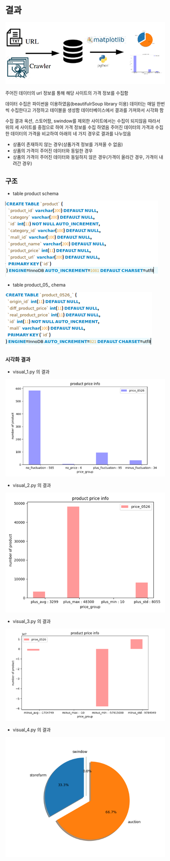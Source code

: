 # 결과
![alt text](screenshot/구조.png )

주어진 데이터의 url 정보를 통해 해당 사이트의 가격 정보를 수집함

데이터 수집은 파이썬을 이용하였음(beautifulrSoup library 이용)
데이터는 매일 한번 씩 수집한다고 가정하고 테이블을 생성함
데이터베이스에서 결과를 가져와서 시각화 함

수집 결과 옥션, 스토어팜, swindow를 제외한 사이트에서는 수집이 되지않음
따라서 위의 세 사이트를 중점으로 하여 가격 정보를 수집 하였음
주어진 데이터의 가격과 수집한 데이터의 가격을 비교하여 아래의 네 가지 경우로 결과를 나누었음
- 상품이 존재하지 않는 경우(상품가격 정보를 가져올 수 없음)
- 상품의 가격이 주어진 데이터와 동일한 경우
- 상품의 가격이 주어진 데이터와 동일하지 않은 경우(가격이 올라간 경우, 가격이 내려간 경우)
 

## 구조
- table product schema

![alt text](screenshot/product_schema.png )

- table product_05_ chema

![alt text](screenshot/product_0526_schema.png )

### 시각화 결과
- visual_1.py 의 결과

![alt text](figure/Figure_1.png "visual_1.py 의 결과")

- visual_2.py 의 결과

![alt text](figure/Figure_2.png "visual_2.py 의 결과")

- visual_3.py 의 결과

![alt text](figure/Figure_3.png "visual_3.py 의 결과")

- visual_4.py 의 결과

![alt text](figure/Figure_4.png "visual_4.py 의 결과")
